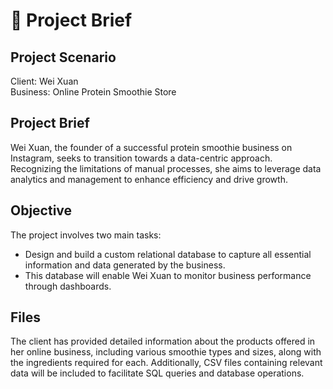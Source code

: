 # 💼 Project Brief

## Project Scenario

Client: Wei Xuan </br>
Business: Online Protein Smoothie Store

## Project Brief
Wei Xuan, the founder of a successful protein smoothie business on Instagram, seeks to transition towards a data-centric approach. Recognizing the limitations of manual processes, she aims to leverage data analytics and management to enhance efficiency and drive growth.

## Objective
The project involves two main tasks:
+ Design and build a custom relational database to capture all essential information and data generated by the business. 
+ This database will enable Wei Xuan to monitor business performance through dashboards.

## Files
The client has provided detailed information about the products offered in her online business, including various smoothie types and sizes, along with the ingredients required for each. Additionally, CSV files containing relevant data will be included to facilitate SQL
queries and database operations.







